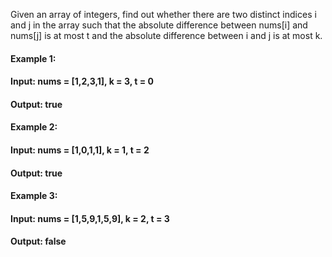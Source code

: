 Given an array of integers, find out whether there are two distinct indices i and j in the array such that the absolute difference between nums[i] and nums[j] is at most t and the absolute difference between i and j is at most k.

#### Example 1:

#### Input: nums = [1,2,3,1], k = 3, t = 0
#### Output: true
#### Example 2:

#### Input: nums = [1,0,1,1], k = 1, t = 2
#### Output: true
#### Example 3:

#### Input: nums = [1,5,9,1,5,9], k = 2, t = 3
#### Output: false

